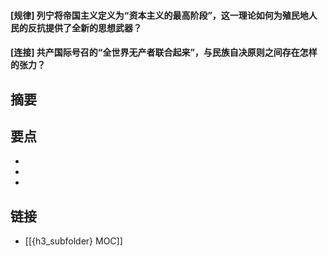 #### [规律] 列宁将帝国主义定义为“资本主义的最高阶段”，这一理论如何为殖民地人民的反抗提供了全新的思想武器？


#### [连接] 共产国际号召的“全世界无产者联合起来”，与民族自决原则之间存在怎样的张力？


## 摘要


## 要点

- 
- 
- 

## 链接

- [[{h3_subfolder} MOC]]

